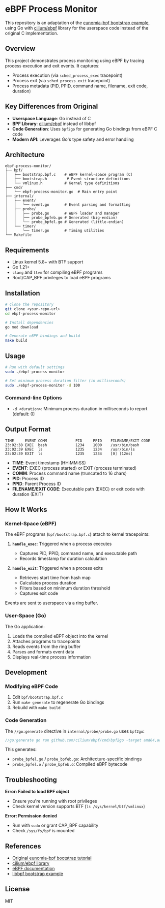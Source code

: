 # eBPF Process Monitor

This repository is an adaptation of the [eunomia-bpf bootstrap example](https://github.com/eunomia-bpf/bpf-developer-tutorial/blob/main/src/11-bootstrap/README.md), using Go with [cilium/ebpf](https://github.com/cilium/ebpf) library for the userspace code instead of the original C implementation.

## Overview

This project demonstrates process monitoring using eBPF by tracing process execution and exit events. It captures:
- Process execution (via `sched_process_exec` tracepoint)
- Process exit (via `sched_process_exit` tracepoint)
- Process metadata (PID, PPID, command name, filename, exit code, duration)

## Key Differences from Original

- **Userspace Language**: Go instead of C
- **BPF Library**: [cilium/ebpf](https://github.com/cilium/ebpf) instead of libbpf
- **Code Generation**: Uses `bpf2go` for generating Go bindings from eBPF C code
- **Modern API**: Leverages Go's type safety and error handling

## Architecture

```
ebpf-process-monitor/
├── bpf/
│   ├── bootstrap.bpf.c    # eBPF kernel-space program (C)
│   ├── bootstrap.h         # Event structure definitions
│   └── vmlinux.h          # Kernel type definitions
├── cmd/
│   └── ebpf-process-monitor.go  # Main entry point
├── internal/
│   ├── event/
│   │   └── event.go       # Event parsing and formatting
│   ├── probe/
│   │   ├── probe.go       # eBPF loader and manager
│   │   ├── probe_bpfeb.go # Generated (big-endian)
│   │   └── probe_bpfel.go # Generated (little-endian)
│   └── timer/
│       └── timer.go       # Timing utilities
└── Makefile
```

## Requirements

- Linux kernel 5.8+ with BTF support
- Go 1.21+
- `clang` and `llvm` for compiling eBPF programs
- Root/CAP_BPF privileges to load eBPF programs

## Installation

```bash
# Clone the repository
git clone <your-repo-url>
cd ebpf-process-monitor

# Install dependencies
go mod download

# Generate eBPF bindings and build
make build
```

## Usage

```bash
# Run with default settings
sudo ./ebpf-process-monitor

# Set minimum process duration filter (in milliseconds)
sudo ./ebpf-process-monitor -d 100
```

### Command-line Options

- `-d <duration>`: Minimum process duration in milliseconds to report (default: 0)

## Output Format

```
TIME     EVENT COMM             PID     PPID    FILENAME/EXIT CODE
23:02:38 EXEC  bash             1234    1000    /usr/bin/bash
23:02:39 EXEC  ls               1235    1234    /usr/bin/ls
23:02:39 EXIT  ls               1235    1234    [0] (12ms)
```

- **TIME**: Event timestamp (HH:MM:SS)
- **EVENT**: EXEC (process started) or EXIT (process terminated)
- **COMM**: Process command name (truncated to 16 chars)
- **PID**: Process ID
- **PPID**: Parent Process ID
- **FILENAME/EXIT CODE**: Executable path (EXEC) or exit code with duration (EXIT)

## How It Works

### Kernel-Space (eBPF)

The eBPF programs (`bpf/bootstrap.bpf.c`) attach to kernel tracepoints:

1. **`handle_exec`**: Triggered when a process executes
   - Captures PID, PPID, command name, and executable path
   - Records timestamp for duration calculation

2. **`handle_exit`**: Triggered when a process exits
   - Retrieves start time from hash map
   - Calculates process duration
   - Filters based on minimum duration threshold
   - Captures exit code

Events are sent to userspace via a ring buffer.

### User-Space (Go)

The Go application:

1. Loads the compiled eBPF object into the kernel
2. Attaches programs to tracepoints
3. Reads events from the ring buffer
4. Parses and formats event data
5. Displays real-time process information

## Development

### Modifying eBPF Code

1. Edit `bpf/bootstrap.bpf.c`
2. Run `make generate` to regenerate Go bindings
3. Rebuild with `make build`

### Code Generation

The `//go:generate` directive in `internal/probe/probe.go` uses `bpf2go`:

```go
//go:generate go run github.com/cilium/ebpf/cmd/bpf2go -target amd64,arm64 -type event probe ../../bpf/bootstrap.bpf.c -- -I../../bpf
```

This generates:
- `probe_bpfel.go` / `probe_bpfeb.go`: Architecture-specific bindings
- `probe_bpfel.o` / `probe_bpfeb.o`: Compiled eBPF bytecode

## Troubleshooting

**Error: Failed to load BPF object**
- Ensure you're running with root privileges
- Check kernel version supports BTF (`ls /sys/kernel/btf/vmlinux`)

**Error: Permission denied**
- Run with `sudo` or grant CAP_BPF capability
- Check `/sys/fs/bpf` is mounted

## References

- [Original eunomia-bpf bootstrap tutorial](https://github.com/eunomia-bpf/bpf-developer-tutorial/blob/main/src/11-bootstrap/README.md)
- [cilium/ebpf library](https://github.com/cilium/ebpf)
- [eBPF documentation](https://ebpf.io/)
- [libbpf bootstrap example](https://github.com/libbpf/libbpf-bootstrap)

## License

MIT
